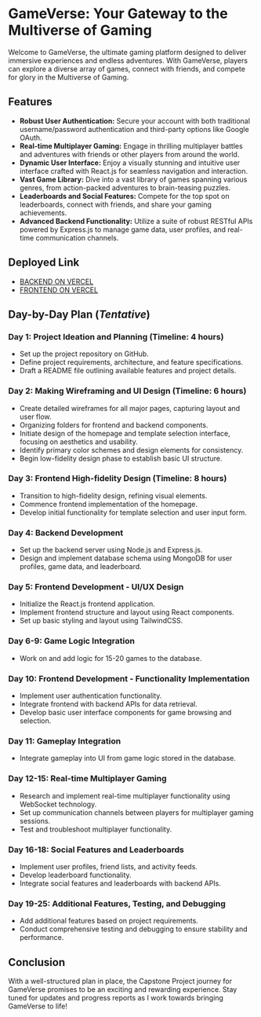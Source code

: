 # GameVerse: Your Gateway to the Multiverse of Gaming

Welcome to GameVerse, the ultimate gaming platform designed to deliver immersive experiences and endless adventures. With GameVerse, players can explore a diverse array of games, connect with friends, and compete for glory in the Multiverse of Gaming.

## Features

- **Robust User Authentication:** Secure your account with both traditional username/password authentication and third-party options like Google OAuth.
- **Real-time Multiplayer Gaming:** Engage in thrilling multiplayer battles and adventures with friends or other players from around the world.
- **Dynamic User Interface:** Enjoy a visually stunning and intuitive user interface crafted with React.js for seamless navigation and interaction.
- **Vast Game Library:** Dive into a vast library of games spanning various genres, from action-packed adventures to brain-teasing puzzles.
- **Leaderboards and Social Features:** Compete for the top spot on leaderboards, connect with friends, and share your gaming achievements.
- **Advanced Backend Functionality:** Utilize a suite of robust RESTful APIs powered by Express.js to manage game data, user profiles, and real-time communication channels.

## Deployed Link

- [BACKEND ON VERCEL](https://game-verse-server.vercel.app/)
- [FRONTEND ON VERCEL](https://game-verse-iota.vercel.app/)

## Day-by-Day Plan (*Tentative*)

### Day 1: Project Ideation and Planning (Timeline: 4 hours)

- Set up the project repository on GitHub.
- Define project requirements, architecture, and feature specifications.
- Draft a README file outlining available features and project details.

### Day 2: Making Wireframing and UI Design (Timeline: 6 hours)

- Create detailed wireframes for all major pages, capturing layout and user flow.
- Organizing folders for frontend and backend components.
- Initiate design of the homepage and template selection interface, focusing on aesthetics and usability.
- Identify primary color schemes and design elements for consistency.
- Begin low-fidelity design phase to establish basic UI structure.

### Day 3: Frontend High-fidelity Design (Timeline: 8 hours)

- Transition to high-fidelity design, refining visual elements.
- Commence frontend implementation of the homepage.
- Develop initial functionality for template selection and user input form.

### Day 4: Backend Development

- Set up the backend server using Node.js and Express.js.
- Design and implement database schema using MongoDB for user profiles, game data, and leaderboard.

### Day 5: Frontend Development - UI/UX Design

- Initialize the React.js frontend application.
- Implement frontend structure and layout using React components.
- Set up basic styling and layout using TailwindCSS.

### Day 6-9: Game Logic Integration

- Work on and add logic for 15-20 games to the database.

### Day 10: Frontend Development - Functionality Implementation

- Implement user authentication functionality.
- Integrate frontend with backend APIs for data retrieval.
- Develop basic user interface components for game browsing and selection.

### Day 11: Gameplay Integration

- Integrate gameplay into UI from game logic stored in the database.

### Day 12-15: Real-time Multiplayer Gaming

- Research and implement real-time multiplayer functionality using WebSocket technology.
- Set up communication channels between players for multiplayer gaming sessions.
- Test and troubleshoot multiplayer functionality.

### Day 16-18: Social Features and Leaderboards

- Implement user profiles, friend lists, and activity feeds.
- Develop leaderboard functionality.
- Integrate social features and leaderboards with backend APIs.

### Day 19-25: Additional Features, Testing, and Debugging

- Add additional features based on project requirements.
- Conduct comprehensive testing and debugging to ensure stability and performance.

## Conclusion

With a well-structured plan in place, the Capstone Project journey for GameVerse promises to be an exciting and rewarding experience. Stay tuned for updates and progress reports as I work towards bringing GameVerse to life!
